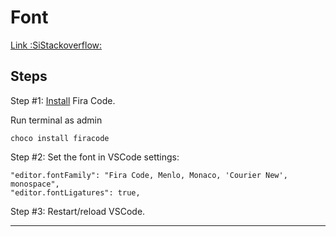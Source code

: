 # Font

[Link :SiStackoverflow:](https://stackoverflow.com/questions/56209769/how-do-i-setup-font-ligatures-for-visual-studio-code)

## Steps

Step #1: [Install](https://github.com/tonsky/FiraCode/wiki/Installing) Fira Code.

Run terminal as admin

```
choco install firacode
```

Step #2: Set the font in VSCode settings:

```
"editor.fontFamily": "Fira Code, Menlo, Monaco, 'Courier New', monospace",
"editor.fontLigatures": true,
```

Step #3: Restart/reload VSCode.

---
